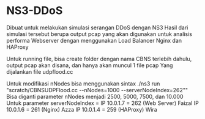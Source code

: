 # NS3-DDoS
Dibuat untuk melakukan simulasi serangan DDoS dengan NS3
Hasil dari simulasi tersebut berupa output pcap yang akan digunakan untuk analisis performa Webserver dengan menggunakan Load Balancer Nginx dan HAProxy

Untuk running file, bisa create folder dengan nama CBNS terlebih dahulu, output pcap akan disana, dan hanya akan muncul 1 file pcap
Yang dijalankan file udpflood.cc

Untuk modifikasi nNodes bisa menggunakan sintax ./ns3 run "scratch/CBNSUDPFlood.cc --nNodes=1000 --serverNodeIndex=262""
Bisa diganti parameter nNodes menjadi 2500, 5000, 7500, dan 10.000
Untuk parameter serverNodeIndex = 
IP 10.0.1.7 = 262 (Web Server) Faizal
IP 10.0.1.6 = 261 (Nginx) Azza
IP 10.0.1.4 = 259 (HAProxy) Wira
